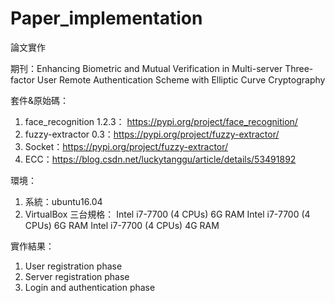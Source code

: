 # Paper_implementation
論文實作

期刊：Enhancing Biometric and Mutual Verification in Multi-server Three-factor User Remote Authentication Scheme with Elliptic Curve Cryptography

套件&原始碼：
1. face_recognition 1.2.3： https://pypi.org/project/face_recognition/
2. fuzzy-extractor 0.3：https://pypi.org/project/fuzzy-extractor/
3. Socket：https://pypi.org/project/fuzzy-extractor/
4. ECC：https://blog.csdn.net/luckytanggu/article/details/53491892

環境：
1. 系統：ubuntu16.04
2. VirtualBox 三台規格：
 Intel i7-7700 (4 CPUs) 6G RAM
 Intel i7-7700 (4 CPUs) 6G RAM
 Intel i7-7700 (4 CPUs) 4G RAM
 
實作結果：
1. User registration phase
2. Server registration phase
3. Login and authentication phase




